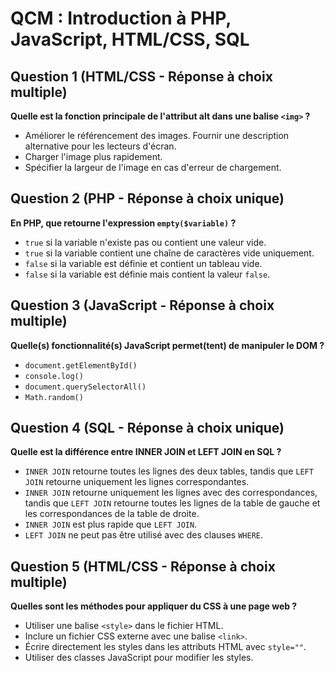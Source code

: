 # QCM : Introduction à PHP, JavaScript, HTML/CSS, SQL
## Question 1 (HTML/CSS - Réponse à choix multiple)
**Quelle est la fonction principale de l'attribut alt dans une balise `<img>` ?**

- Améliorer le référencement des images.
Fournir une description alternative pour les lecteurs d'écran.
- Charger l'image plus rapidement.
- Spécifier la largeur de l'image en cas d'erreur de chargement.
## Question 2 (PHP - Réponse à choix unique)
**En PHP, que retourne l'expression `empty($variable)` ?**

- `true` si la variable n'existe pas ou contient une valeur vide.
- `true` si la variable contient une chaîne de caractères vide uniquement.
- `false` si la variable est définie et contient un tableau vide.
- `false` si la variable est définie mais contient la valeur `false`.
## Question 3 (JavaScript - Réponse à choix multiple)
**Quelle(s) fonctionnalité(s) JavaScript permet(tent) de manipuler le DOM ?**

- `document.getElementById()`
- `console.log()`
- `document.querySelectorAll()`
- `Math.random()`
## Question 4 (SQL - Réponse à choix unique)
**Quelle est la différence entre INNER JOIN et LEFT JOIN en SQL ?**

- `INNER JOIN` retourne toutes les lignes des deux tables, tandis que `LEFT JOIN` retourne uniquement les lignes correspondantes.
- `INNER JOIN` retourne uniquement les lignes avec des correspondances, tandis que `LEFT JOIN` retourne toutes les lignes de la table de gauche et les correspondances de la table de droite.
- `INNER JOIN` est plus rapide que `LEFT JOIN`.
- `LEFT JOIN` ne peut pas être utilisé avec des clauses `WHERE`.
## Question 5 (HTML/CSS - Réponse à choix multiple)
**Quelles sont les méthodes pour appliquer du CSS à une page web ?**

- Utiliser une balise `<style>` dans le fichier HTML.
- Inclure un fichier CSS externe avec une balise `<link>`.
- Écrire directement les styles dans les attributs HTML avec `style=""`.
- Utiliser des classes JavaScript pour modifier les styles.
